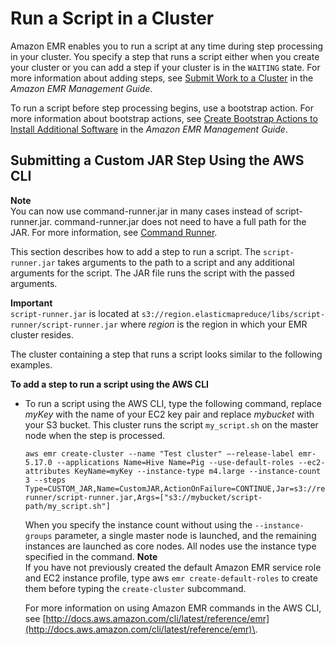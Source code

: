 # Run a Script in a Cluster<a name="emr-hadoop-script"></a>

Amazon EMR enables you to run a script at any time during step processing in your cluster\. You specify a step that runs a script either when you create your cluster or you can add a step if your cluster is in the `WAITING` state\. For more information about adding steps, see [Submit Work to a Cluster](http://docs.aws.amazon.com/emr/latest/ManagementGuide/AddingStepstoaJobFlow.html) in the *Amazon EMR Management Guide*\.

To run a script before step processing begins, use a bootstrap action\. For more information about bootstrap actions, see [Create Bootstrap Actions to Install Additional Software](http://docs.aws.amazon.com/emr/latest/ManagementGuide/emr-plan-bootstrap.html) in the *Amazon EMR Management Guide*\.

## Submitting a Custom JAR Step Using the AWS CLI<a name="emr-dev-cli-add-step-script"></a>

**Note**  
You can now use command\-runner\.jar in many cases instead of script\-runner\.jar\. command\-runner\.jar does not need to have a full path for the JAR\. For more information, see [Command Runner](emr-commandrunner.md)\.

This section describes how to add a step to run a script\. The `script-runner.jar` takes arguments to the path to a script and any additional arguments for the script\. The JAR file runs the script with the passed arguments\. 

**Important**  
`script-runner.jar` is located at `s3://region.elasticmapreduce/libs/script-runner/script-runner.jar` where *region* is the region in which your EMR cluster resides\.

The cluster containing a step that runs a script looks similar to the following examples\.

**To add a step to run a script using the AWS CLI**
+ To run a script using the AWS CLI, type the following command, replace *myKey* with the name of your EC2 key pair and replace *mybucket* with your S3 bucket\. This cluster runs the script `my_script.sh` on the master node when the step is processed\.

  ```
  aws emr create-cluster --name "Test cluster" –-release-label emr-5.17.0 --applications Name=Hive Name=Pig --use-default-roles --ec2-attributes KeyName=myKey --instance-type m4.large --instance-count 3 --steps Type=CUSTOM_JAR,Name=CustomJAR,ActionOnFailure=CONTINUE,Jar=s3://region.elasticmapreduce/libs/script-runner/script-runner.jar,Args=["s3://mybucket/script-path/my_script.sh"]
  ```

  When you specify the instance count without using the `--instance-groups` parameter, a single master node is launched, and the remaining instances are launched as core nodes\. All nodes use the instance type specified in the command\.
**Note**  
If you have not previously created the default Amazon EMR service role and EC2 instance profile, type aws `emr create-default-roles` to create them before typing the `create-cluster` subcommand\.

  For more information on using Amazon EMR commands in the AWS CLI, see [http://docs.aws.amazon.com/cli/latest/reference/emr](http://docs.aws.amazon.com/cli/latest/reference/emr)\.